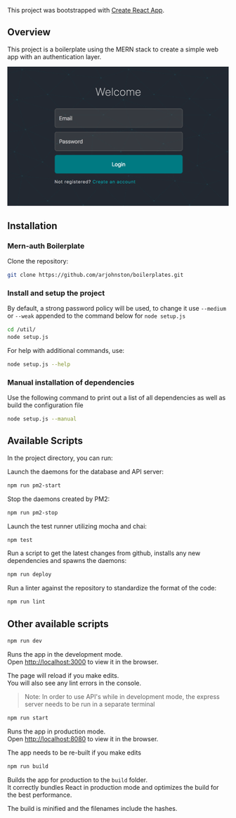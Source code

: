 This project was bootstrapped with [Create React App](https://github.com/facebookincubator/create-react-app).

## Overview
This project is a boilerplate using the MERN stack to create a simple web app with an authentication layer.

<p align='center'>
  <img src='https://github.com/arjohnston/boilerplates/blob/master/mern-auth/public/example.png' width='600' alt='start up'>
</p>

## Installation

### Mern-auth Boilerplate

Clone the repository:
```sh
git clone https://github.com/arjohnston/boilerplates.git
```

### Install and setup the project

By default, a strong password policy will be used, to change it use `--medium` or `--weak` appended to the command below for `node setup.js`
```sh
cd /util/
node setup.js
```

For help with additional commands, use:
```sh
node setup.js --help
```

### Manual installation of dependencies

Use the following command to print out a list of all dependencies as well as build the configuration file
```sh
node setup.js --manual
```

## Available Scripts

In the project directory, you can run:

Launch the daemons for the database and API server:
```sh
npm run pm2-start
```

Stop the daemons created by PM2:
```sh
npm run pm2-stop
```

Launch the test runner utilizing mocha and chai:
```sh
npm test
```

Run a script to get the latest changes from github, installs any new dependencies and spawns the daemons:
```sh
npm run deploy
```

Run a linter against the repository to standardize the format of the code:
```sh
npm run lint
```


## Other available scripts

```sh
npm run dev
```

Runs the app in the development mode.<br>
Open [http://localhost:3000](http://localhost:3000) to view it in the browser.

The page will reload if you make edits.<br>
You will also see any lint errors in the console.

> Note: In order to use API's while in development mode, the express server needs to be run in a separate terminal

```sh
npm run start
```

Runs the app in production mode.<br>
Open [http://localhost:8080](http://localhost:8080) to view it in the browser.

The app needs to be re-built if you make edits<br>

```sh
npm run build
```

Builds the app for production to the `build` folder.<br>
It correctly bundles React in production mode and optimizes the build for the best performance.

The build is minified and the filenames include the hashes.<br>
